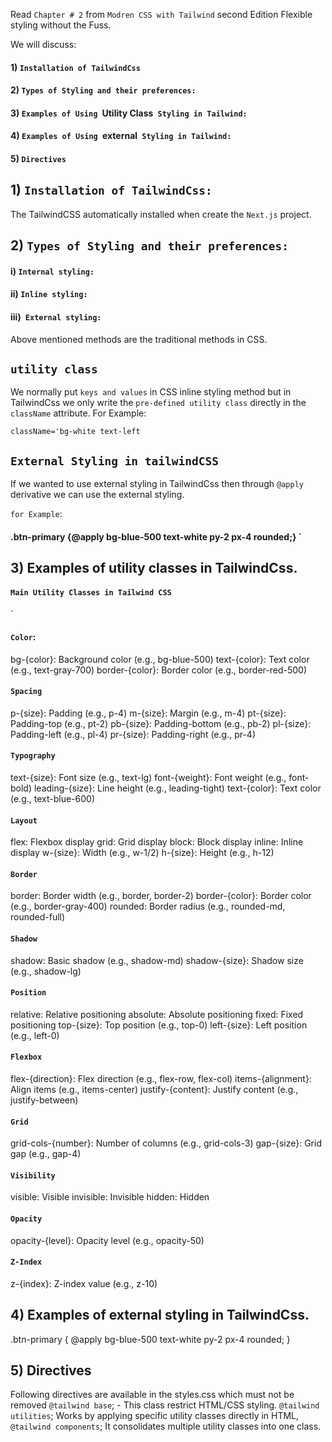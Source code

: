 Read `Chapter # 2` from `Modren CSS with Tailwind` second Edition Flexible styling without the Fuss.

We will discuss:

#### 1) `Installation of TailwindCss`

#### 2) `Types of Styling and their preferences:`

#### 3) `Examples of Using `Utility Class` Styling in Tailwind:`

#### 4) `Examples of Using `external` Styling in Tailwind:`

#### 5) `Directives`

## 1) `Installation of TailwindCss:`

The TailwindCSS automatically installed when create the `Next.js` project.

## 2) `Types of Styling and their preferences:`

#### i) `Internal styling:`

#### ii) `Inline styling:`

#### iii)` External styling:`

Above mentioned methods are the traditional methods in CSS.

## `utility class`

We normally put `keys and values` in CSS inline styling method but in TailwindCss we only write the `pre-defined utility class` directly in the `className` attribute.
For Example:

`className='bg-white text-left`

## `External Styling in tailwindCSS`

If we wanted to use external styling in TailwindCss then through `@apply` derivative we can use the external styling.

`for Example`:

#### .btn-primary {@apply bg-blue-500 text-white py-2 px-4 rounded;} `

## 3) Examples of utility classes in TailwindCss.

#### `Main Utility Classes in Tailwind CSS`

`

#### `Color`:

bg-{color}: Background color (e.g., bg-blue-500)
text-{color}: Text color (e.g., text-gray-700)
border-{color}: Border color (e.g., border-red-500)

#### `Spacing`

p-{size}: Padding (e.g., p-4)
m-{size}: Margin (e.g., m-4)
pt-{size}: Padding-top (e.g., pt-2)
pb-{size}: Padding-bottom (e.g., pb-2)
pl-{size}: Padding-left (e.g., pl-4)
pr-{size}: Padding-right (e.g., pr-4)

#### `Typography`

text-{size}: Font size (e.g., text-lg)
font-{weight}: Font weight (e.g., font-bold)
leading-{size}: Line height (e.g., leading-tight)
text-{color}: Text color (e.g., text-blue-600)

#### `Layout`

flex: Flexbox display
grid: Grid display
block: Block display
inline: Inline display
w-{size}: Width (e.g., w-1/2)
h-{size}: Height (e.g., h-12)

#### `Border`

border: Border width (e.g., border, border-2)
border-{color}: Border color (e.g., border-gray-400)
rounded: Border radius (e.g., rounded-md, rounded-full)

#### `Shadow`

shadow: Basic shadow (e.g., shadow-md)
shadow-{size}: Shadow size (e.g., shadow-lg)

#### `Position`

relative: Relative positioning
absolute: Absolute positioning
fixed: Fixed positioning
top-{size}: Top position (e.g., top-0)
left-{size}: Left position (e.g., left-0)

#### `Flexbox`

flex-{direction}: Flex direction (e.g., flex-row, flex-col)
items-{alignment}: Align items (e.g., items-center)
justify-{content}: Justify content (e.g., justify-between)

#### `Grid`

grid-cols-{number}: Number of columns (e.g., grid-cols-3)
gap-{size}: Grid gap (e.g., gap-4)

#### `Visibility`

visible: Visible
invisible: Invisible
hidden: Hidden

#### `Opacity`

opacity-{level}: Opacity level (e.g., opacity-50)

#### `Z-Index`

z-{index}: Z-index value (e.g., z-10)

## 4) Examples of external styling in TailwindCss.

.btn-primary {
@apply bg-blue-500 text-white py-2 px-4 rounded;
}

## 5) Directives

Following directives are available in the styles.css which must not be removed
`@tailwind base`; - This class restrict HTML/CSS styling.
`@tailwind utilities`; Works by applying specific utility classes directly in HTML,
`@tailwind components`; It consolidates multiple utility classes into one class.
